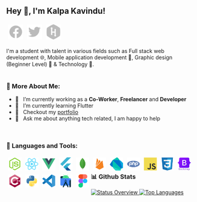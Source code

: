 ## Hey 👋, I'm Kalpa Kavindu!
<a href='https://web.facebook.com/kalpa.rathnaweera/'><img style="padding:5px;" align='left' alt="facebook" src="./assets/icons/facebook.svg" height='40px'/></a>
<a href='https://twitter.com/Kalpa_online'><img style="padding:5px;" align='left' alt="twitter" src="./assets/icons/twitter.svg" height='40px'/></a>
<a href='https://www.hackerrank.com/kalpadevonline'><img style="padding:5px;" alt="hackerrank" src="./assets/icons/hackerrank.svg" height='40px'/></a>

I'm a student with talent in various fields such as Full stack web development 🌐, Mobile application development 📱, Graphic design (Beginner Level) 🎨 & Technology 🤖.
<br/>
<br/>


### 🧐 More About Me:
-   🔭 &nbsp; I’m currently working as a **Co-Worker**, **Freelancer** and **Developer**
-   🌱 &nbsp; I’m currently learning Flutter
-   📝 &nbsp; Checkout my [portfolio](https://sites.google.com/view/kalpaonline)
-   💬 &nbsp; Ask me about anything tech related, I am happy to help


<br>


### 🔨 Languages and Tools:
<a href="https://nodejs.org/" target="_blank"> <img style="padding:5px;" align="left" src="./assets/images/nodejs.svg" alt="pytorch" height="35px"/></a>
<a href="https://reactjs.org" target="_blank"> <img style="padding:5px;" align="left" src="./assets/images/react.svg" alt="pytorch" height="35px"/></a>
<a href="https://vuejs.org/" target="_blank"> <img style="padding:5px;" align="left" src="./assets/images/vuejs.svg" alt="pytorch" height="35px"/></a>
<a href="https://flutter.dev/" target="_blank"> <img style="padding:5px;" align="left" src="./assets/images/flutter.svg" alt="pytorch" height="35px"/></a>
<a href="https://www.mongodb.com/" target="_blank"> <img style="padding:5px;" align="left" src="./assets/images/mongodb.svg" alt="pytorch" height="35px"/></a>
<a href="https://firebase.google.com/" target="_blank"> <img style="padding:5px;" align="left" src="./assets/images/firebase.svg" alt="pytorch" height="35px"/></a>
<a href="https://dart.dev/" target="_blank"> <img style="padding:5px;" align="left" src="./assets/images/dart.svg" alt="pytorch" height="35px"/></a>
<a href="https://www.php.net/" target="_blank"> <img style="padding:5px;" align="left" src="./assets/images/php.svg" alt="pytorch" height="35px"/></a>
<a href="http://www.ecma-international.org/publications-and-standards/standards/ecma-262/" target="_blank"> <img style="padding:5px;" align="left" src="./assets/images/javascript.svg" alt="pytorch" height="35px"/></a>
<a href="https://www.w3.org/TR/CSS/#css" target="_blank"> <img style="padding:5px;" align="left" src="./assets/images/css3.svg" alt="pytorch" height="35px"/></a>
<a href="https://getbootstrap.com/" target="_blank"> <img style="padding:5px;" align="left" src="./assets/images/bootstrap.svg" alt="pytorch" height="35px"/></a>
<a href="https://isocpp.org/" target="_blank"> <img style="padding:5px;" align="left" src="./assets/images/cplusplus.svg" alt="pytorch" height="35px"/></a>
<a href="https://www.python.org/" target="_blank"> <img style="padding:5px;" align="left" src="./assets/images/python.svg" alt="pytorch" height="35px"/></a>
<a href="https://code.visualstudio.com/" target="_blank"> <img style="padding:5px;" align="left" src="./assets/images/vscode.svg" alt="pytorch" height="35px"/></a>
<a href="https://developer.android.com/studio" target="_blank"> <img style="padding:5px;" align="left" src="./assets/images/androidstudio.svg" alt="pytorch" height="35px"/></a>
<a href="https://www.figma.com/" target="_blank"> <img style="padding:5px;" align="left" src="./assets/images/figma.svg" alt="pytorch" height="35px"/></a>


<br>


### 📊 Github Stats
<a href="https://github.com/kalpakavindu">
  
![Status Overview](https://github-readme-stats.vercel.app/api?username=kalpakavindu&show_icons=true&theme=gotham)
![Top Languages](https://github-readme-stats.vercel.app/api/top-langs/?username=kalpakavindu&layout=compact&theme=gotham)
  
</a>
